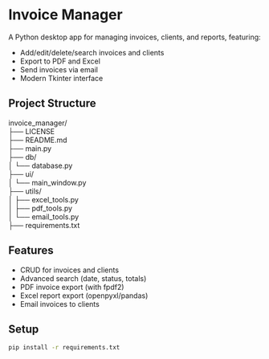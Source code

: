 # Invoice Manager

A Python desktop app for managing invoices, clients, and reports, featuring:
- Add/edit/delete/search invoices and clients
- Export to PDF and Excel
- Send invoices via email
- Modern Tkinter interface

## Project Structure

invoice_manager/ <br>
├── LICENSE <br>
├── README.md<br>
├── main.py<br>
├── db/<br>
│   └── database.py<br>
├── ui/<br>
│   └── main_window.py<br>
├── utils/<br>
│   ├── excel_tools.py<br>
│   ├── pdf_tools.py<br>
│   └── email_tools.py<br>
├── requirements.txt<br>

## Features

- CRUD for invoices and clients
- Advanced search (date, status, totals)
- PDF invoice export (with fpdf2)
- Excel report export (openpyxl/pandas)
- Email invoices to clients

## Setup
```bash
pip install -r requirements.txt
```

